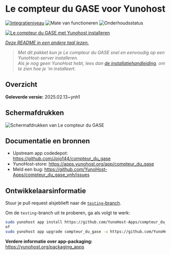 <!--
NB: Deze README is automatisch gegenereerd door <https://github.com/YunoHost/apps/tree/master/tools/readme_generator>
Hij mag NIET handmatig aangepast worden.
-->

# Le compteur du GASE voor Yunohost

[![Integratieniveau](https://apps.yunohost.org/badge/integration/compteur_du_gase)](https://ci-apps.yunohost.org/ci/apps/compteur_du_gase/)
![Mate van functioneren](https://apps.yunohost.org/badge/state/compteur_du_gase)
![Onderhoudsstatus](https://apps.yunohost.org/badge/maintained/compteur_du_gase)

[![Le compteur du GASE met Yunohost installeren](https://install-app.yunohost.org/install-with-yunohost.svg)](https://install-app.yunohost.org/?app=compteur_du_gase)

*[Deze README in een andere taal lezen.](./ALL_README.md)*

> *Met dit pakket kun je Le compteur du GASE snel en eenvoudig op een YunoHost-server installeren.*  
> *Als je nog geen YunoHost hebt, lees dan [de installatiehandleiding](https://yunohost.org/install), om te zien hoe je 'm installeert.*

## Overzicht



**Geleverde versie:** 2025.02.13~ynh1

## Schermafdrukken

![Schermafdrukken van Le compteur du GASE](./doc/screenshots/Screenshot_2021-12-26_Le-compteur-du-GASE.png)

## Documentatie en bronnen

- Upstream app codedepot: <https://github.com/Jojo144/compteur_du_gase>
- YunoHost-store: <https://apps.yunohost.org/app/compteur_du_gase>
- Meld een bug: <https://github.com/YunoHost-Apps/compteur_du_gase_ynh/issues>

## Ontwikkelaarsinformatie

Stuur je pull request alsjeblieft naar de [`testing`-branch](https://github.com/YunoHost-Apps/compteur_du_gase_ynh/tree/testing).

Om de `testing`-branch uit te proberen, ga als volgt te werk:

```bash
sudo yunohost app install https://github.com/YunoHost-Apps/compteur_du_gase_ynh/tree/testing --debug
of
sudo yunohost app upgrade compteur_du_gase -u https://github.com/YunoHost-Apps/compteur_du_gase_ynh/tree/testing --debug
```

**Verdere informatie over app-packaging:** <https://yunohost.org/packaging_apps>
